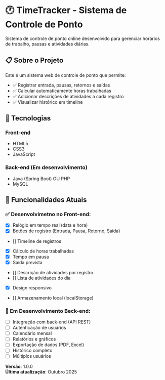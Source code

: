 # 🕐 TimeTracker - Sistema de Controle de Ponto

Sistema de controle de ponto online desenvolvido para gerenciar horários de trabalho, pausas e atividades diárias.

## 📋 Sobre o Projeto

Este é um sistema web de controle de ponto que permite:
- ✅ Registrar entrada, pausas, retornos e saídas
- ✅ Calcular automaticamente horas trabalhadas
- ✅ Adicionar descrições de atividades a cada registro
- ✅ Visualizar histórico em timeline

## 🚀 Tecnologias

### Front-end
- HTML5
- CSS3
- JavaScript

### Back-end (Em desenvolvimento)
- Java (Spring Boot) OU PHP
- MySQL
  
## 🎯 Funcionalidades Atuais

### ✅ Desenvolvimetno no Front-end:
- [x] Relógio em tempo real (data e hora)
- [x] Botões de registro (Entrada, Pausa, Retorno, Saída)
- [] Timeline de registros
- [x] Cálculo de horas trabalhadas
- [x] Tempo em pausa
- [x] Saída prevista
- [] Descrição de atividades por registro
- [] Lista de atividades do dia
- [x] Design responsivo
- [] Armazenamento local (localStorage)

### 🚧 Em Desenvolvimento Beck-end:
- [ ] Integração com back-end (API REST)
- [ ] Autenticação de usuários
- [ ] Calendário mensal
- [ ] Relatórios e gráficos
- [ ] Exportação de dados (PDF, Excel)
- [ ] Histórico completo
- [ ] Múltiplos usuários

**Versão**: 1.0.0  
**Última atualização**: Outubro 2025
